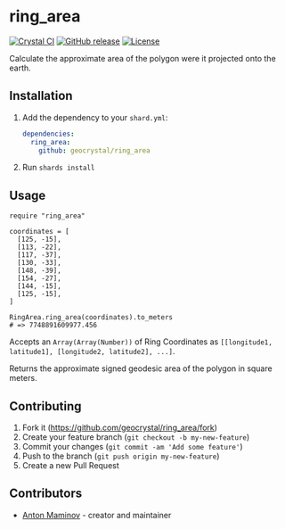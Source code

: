 # ring_area

[![Crystal CI](https://github.com/geocrystal/ring_area/actions/workflows/crystal.yml/badge.svg)](https://github.com/geocrystal/ring_area/actions/workflows/crystal.yml)
[![GitHub release](https://img.shields.io/github/release/geocrystal/ring_area.svg)](https://github.com/geocrystal/ring_area/releases)
[![License](https://img.shields.io/github/license/geocrystal/ring_area.svg)](https://github.com/geocrystal/ring_area/blob/main/LICENSE)

Calculate the approximate area of the polygon were it projected onto the earth.

## Installation

1. Add the dependency to your `shard.yml`:

   ```yaml
   dependencies:
     ring_area:
       github: geocrystal/ring_area
   ```

2. Run `shards install`

## Usage

```crystal
require "ring_area"

coordinates = [
  [125, -15],
  [113, -22],
  [117, -37],
  [130, -33],
  [148, -39],
  [154, -27],
  [144, -15],
  [125, -15],
]

RingArea.ring_area(coordinates).to_meters
# => 7748891609977.456
```
Accepts an `Array(Array(Number))` of Ring Coordinates as `[[longitude1, latitude1], [longitude2, latitude2], ...]`.

Returns the approximate signed geodesic area of the polygon in square meters.

## Contributing

1. Fork it (<https://github.com/geocrystal/ring_area/fork>)
2. Create your feature branch (`git checkout -b my-new-feature`)
3. Commit your changes (`git commit -am 'Add some feature'`)
4. Push to the branch (`git push origin my-new-feature`)
5. Create a new Pull Request

## Contributors

- [Anton Maminov](https://github.com/mamantoha) - creator and maintainer
